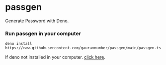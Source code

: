 # passgen
Generate Password with Deno.

### Run passgen in your computer
```
deno install https://raw.githubusercontent.com/gauravnumber/passgen/main/passgen.ts
```

If deno not installed in your computer. [click here](https://deno.land/#installation).
